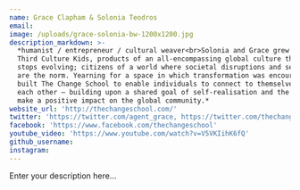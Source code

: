 ```yaml
---
name: Grace Clapham & Solonia Teodros
email:
image: /uploads/grace-solonia-bw-1200x1200.jpg
description_markdown: >-
  *humanist / entrepreneur / cultural weaver<br>Solonia and Grace grew up as
  Third Culture Kids, products of an all-encompassing global culture that never
  stops evolving; citizens of a world where societal disruptions and sea changes
  are the norm. Yearning for a space in which transformation was encouraged they
  built The Change School to enable individuals to connect to themselves and
  each other – building upon a shared goal of self-realisation and the desire to
  make a positive impact on the global community.*
website_url: 'http://thechangeschool.com/'
twitter: 'https://twitter.com/agent_grace, https://twitter.com/thechangeschool'
facebook: 'https://www.facebook.com/thechangeschool'
youtube_video: 'https://www.youtube.com/watch?v=V5VKIihK6fQ'
github_username:
instagram:
---
```


Enter your description here...
